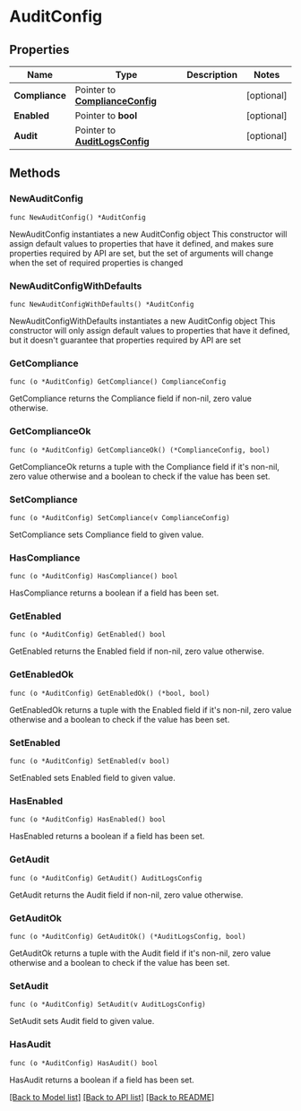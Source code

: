 # AuditConfig

## Properties

Name | Type | Description | Notes
------------ | ------------- | ------------- | -------------
**Compliance** | Pointer to [**ComplianceConfig**](ComplianceConfig.md) |  | [optional] 
**Enabled** | Pointer to **bool** |  | [optional] 
**Audit** | Pointer to [**AuditLogsConfig**](AuditLogsConfig.md) |  | [optional] 

## Methods

### NewAuditConfig

`func NewAuditConfig() *AuditConfig`

NewAuditConfig instantiates a new AuditConfig object
This constructor will assign default values to properties that have it defined,
and makes sure properties required by API are set, but the set of arguments
will change when the set of required properties is changed

### NewAuditConfigWithDefaults

`func NewAuditConfigWithDefaults() *AuditConfig`

NewAuditConfigWithDefaults instantiates a new AuditConfig object
This constructor will only assign default values to properties that have it defined,
but it doesn't guarantee that properties required by API are set

### GetCompliance

`func (o *AuditConfig) GetCompliance() ComplianceConfig`

GetCompliance returns the Compliance field if non-nil, zero value otherwise.

### GetComplianceOk

`func (o *AuditConfig) GetComplianceOk() (*ComplianceConfig, bool)`

GetComplianceOk returns a tuple with the Compliance field if it's non-nil, zero value otherwise
and a boolean to check if the value has been set.

### SetCompliance

`func (o *AuditConfig) SetCompliance(v ComplianceConfig)`

SetCompliance sets Compliance field to given value.

### HasCompliance

`func (o *AuditConfig) HasCompliance() bool`

HasCompliance returns a boolean if a field has been set.

### GetEnabled

`func (o *AuditConfig) GetEnabled() bool`

GetEnabled returns the Enabled field if non-nil, zero value otherwise.

### GetEnabledOk

`func (o *AuditConfig) GetEnabledOk() (*bool, bool)`

GetEnabledOk returns a tuple with the Enabled field if it's non-nil, zero value otherwise
and a boolean to check if the value has been set.

### SetEnabled

`func (o *AuditConfig) SetEnabled(v bool)`

SetEnabled sets Enabled field to given value.

### HasEnabled

`func (o *AuditConfig) HasEnabled() bool`

HasEnabled returns a boolean if a field has been set.

### GetAudit

`func (o *AuditConfig) GetAudit() AuditLogsConfig`

GetAudit returns the Audit field if non-nil, zero value otherwise.

### GetAuditOk

`func (o *AuditConfig) GetAuditOk() (*AuditLogsConfig, bool)`

GetAuditOk returns a tuple with the Audit field if it's non-nil, zero value otherwise
and a boolean to check if the value has been set.

### SetAudit

`func (o *AuditConfig) SetAudit(v AuditLogsConfig)`

SetAudit sets Audit field to given value.

### HasAudit

`func (o *AuditConfig) HasAudit() bool`

HasAudit returns a boolean if a field has been set.


[[Back to Model list]](../README.md#documentation-for-models) [[Back to API list]](../README.md#documentation-for-api-endpoints) [[Back to README]](../README.md)


